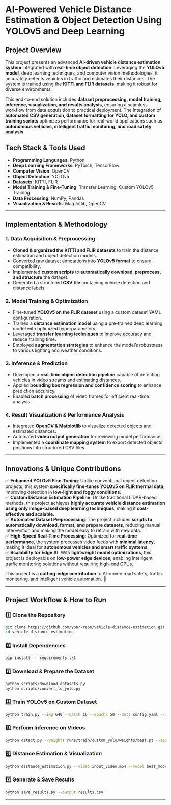 # **AI-Powered Vehicle Distance Estimation & Object Detection Using YOLOv5 and Deep Learning**  

## **Project Overview**  
This project presents an advanced **AI-driven vehicle distance estimation system** integrated with **real-time object detection**. Leveraging the **YOLOv5 model**, deep learning techniques, and computer vision methodologies, it accurately detects vehicles in traffic and estimates their distances. The system is trained using the **KITTI and FLIR datasets**, making it robust for diverse environments.  

This end-to-end solution includes **dataset preprocessing, model training, inference, visualization, and results analysis**, ensuring a seamless workflow from data acquisition to practical deployment. The integration of **automated CSV generation, dataset formatting for YOLO, and custom training scripts** optimizes performance for real-world applications such as **autonomous vehicles, intelligent traffic monitoring, and road safety analysis**.  

## **Tech Stack & Tools Used**  
- **Programming Languages**: Python  
- **Deep Learning Frameworks**: PyTorch, TensorFlow  
- **Computer Vision**: OpenCV  
- **Object Detection**: YOLOv5  
- **Datasets**: KITTI, FLIR  
- **Model Training & Fine-Tuning**: Transfer Learning, Custom YOLOv5 Training  
- **Data Processing**: NumPy, Pandas  
- **Visualization & Results**: Matplotlib, OpenCV  

---

## **Implementation & Methodology**  

### **1. Data Acquisition & Preprocessing**  
- **Cloned & organized the KITTI and FLIR datasets** to train the distance estimation and object detection models.  
- Converted raw dataset annotations into **YOLOv5 format** to ensure compatibility.  
- Implemented **custom scripts** to **automatically download, preprocess, and structure** the dataset.  
- Generated a structured **CSV file** containing vehicle detection and distance labels.  

### **2. Model Training & Optimization**  
- Fine-tuned **YOLOv5 on the FLIR dataset** using a custom dataset YAML configuration.  
- Trained a **distance estimation model** using a pre-trained deep learning model with optimized hyperparameters.  
- Leveraged **transfer learning techniques** to improve accuracy and reduce training time.  
- Employed **augmentation strategies** to enhance the model’s robustness to various lighting and weather conditions.  

### **3. Inference & Prediction**  
- Developed a **real-time object detection pipeline** capable of detecting vehicles in video streams and estimating distances.  
- Applied **bounding box regression and confidence scoring** to enhance prediction accuracy.  
- Enabled **batch processing** of video frames for efficient real-time analysis.  

### **4. Result Visualization & Performance Analysis**  
- Integrated **OpenCV & Matplotlib** to visualize detected objects and estimated distances.  
- Automated **video output generation** for reviewing model performance.  
- Implemented a **coordinate mapping system** to export detected objects' positions into structured CSV files.  

---

## **Innovations & Unique Contributions**  
✅ **Enhanced YOLOv5 Fine-Tuning**: Unlike conventional object detection projects, this system **specifically fine-tunes YOLOv5 on FLIR thermal data**, improving detection in **low-light and foggy conditions**.  
✅ **Custom Distance Estimation Pipeline**: Unlike traditional LiDAR-based methods, this project achieves **highly accurate vehicle distance estimation using only image-based deep learning techniques**, making it **cost-effective and scalable**.  
✅ **Automated Dataset Preprocessing**: The project includes **scripts to automatically download, format, and prepare datasets**, reducing manual intervention and making the model easy to retrain with new data.  
✅ **High-Speed Real-Time Processing**: Optimized for **real-time performance**, the system processes video feeds with **minimal latency**, making it ideal for **autonomous vehicles and smart traffic systems**.  
✅ **Scalability for Edge AI**: With **lightweight model optimizations**, this project is deployable on **low-power edge devices**, enabling intelligent traffic monitoring solutions without requiring high-end GPUs.  

This project is a **cutting-edge contribution** to AI-driven road safety, traffic monitoring, and intelligent vehicle automation. 🚀  

---

## **Project Workflow & How to Run**  

### **1️⃣ Clone the Repository**  
```bash
git clone https://github.com/your-repo/vehicle-distance-estimation.git
cd vehicle-distance-estimation
```

### **2️⃣ Install Dependencies**  
```bash
pip install -r requirements.txt
```

### **3️⃣ Download & Prepare the Dataset**  
```bash
python scripts/download_datasets.py
python scripts/convert_to_yolo.py
```

### **4️⃣ Train YOLOv5 on Custom Dataset**  
```bash
python train.py --img 640 --batch 16 --epochs 50 --data config.yaml --weights yolov5s.pt --name custom_yolo
```

### **5️⃣ Perform Inference on Videos**  
```bash
python detect.py --weights runs/train/custom_yolo/weights/best.pt --source sample_video.mp4 --save-txt
```

### **6️⃣ Distance Estimation & Visualization**  
```bash
python distance_estimation.py --video input_video.mp4 --model best_model.pth
```

### **7️⃣ Generate & Save Results**  
```bash
python save_results.py --output results.csv
```

---
